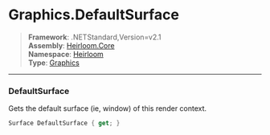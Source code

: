# Graphics.DefaultSurface

> **Framework**: .NETStandard,Version=v2.1  
> **Assembly**: [Heirloom.Core][0]  
> **Namespace**: [Heirloom][0]  
> **Type**: [Graphics][1]  

--------------------------------------------------------------------------------

### DefaultSurface

Gets the default surface (ie, window) of this render context.

```cs
Surface DefaultSurface { get; }
```

[0]: ..\Heirloom.Core.md
[1]: Heirloom.Graphics.md
